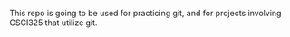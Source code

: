 This repo is going to be used for practicing git, and for projects involving CSCI325 that utilize git.
